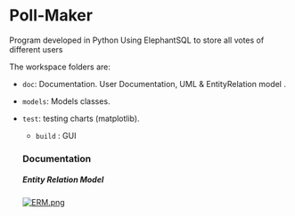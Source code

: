 # Poll-Maker

Program developed in Python Using ElephantSQL to store all votes of different users 

The workspace folders are:
- `doc`: Documentation. User Documentation, UML & EntityRelation model .
- `models`: Models classes.
- `test`: testing charts (matplotlib).
	- `build` : GUI
  
  ### Documentation
  
  ##### Entity Relation Model
  [![ERM.png](https://i.postimg.cc/L8MHGJ7t/ERM.png)](https://postimg.cc/3dn5vx3N)
